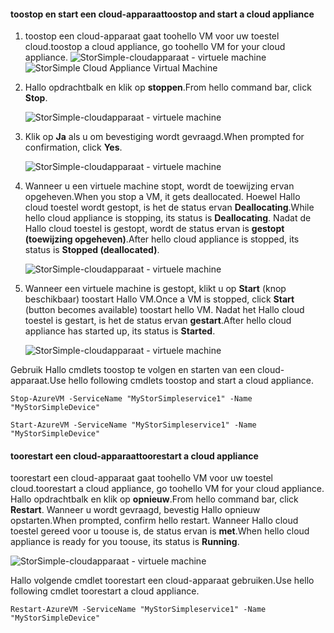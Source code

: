 #### <a name="toostop-and-start-a-cloud-appliance"></a><span data-ttu-id="f7484-101">toostop en start een cloud-apparaat</span><span class="sxs-lookup"><span data-stu-id="f7484-101">toostop and start a cloud appliance</span></span>

1. <span data-ttu-id="f7484-102">toostop een cloud-apparaat gaat toohello VM voor uw toestel cloud.</span><span class="sxs-lookup"><span data-stu-id="f7484-102">toostop a cloud appliance, go toohello VM for your cloud appliance.</span></span>
    <span data-ttu-id="f7484-103">![StorSimple-cloudapparaat - virtuele machine](./media/storsimple-8000-stop-restart-cloud-appliance/sca-stop-restart1.png)</span><span class="sxs-lookup"><span data-stu-id="f7484-103">![StorSimple Cloud Appliance Virtual Machine](./media/storsimple-8000-stop-restart-cloud-appliance/sca-stop-restart1.png)</span></span>

2. <span data-ttu-id="f7484-104">Hallo opdrachtbalk en klik op **stoppen**.</span><span class="sxs-lookup"><span data-stu-id="f7484-104">From hello command bar, click **Stop**.</span></span>

    ![StorSimple-cloudapparaat - virtuele machine](./media/storsimple-8000-stop-restart-cloud-appliance/sca-stop-restart2.png)

3. <span data-ttu-id="f7484-106">Klik op **Ja** als u om bevestiging wordt gevraagd.</span><span class="sxs-lookup"><span data-stu-id="f7484-106">When prompted for confirmation, click **Yes**.</span></span>

    ![StorSimple-cloudapparaat - virtuele machine](./media/storsimple-8000-stop-restart-cloud-appliance/sca-stop-restart3.png)

4. <span data-ttu-id="f7484-108">Wanneer u een virtuele machine stopt, wordt de toewijzing ervan opgeheven.</span><span class="sxs-lookup"><span data-stu-id="f7484-108">When you stop a VM, it gets deallocated.</span></span> <span data-ttu-id="f7484-109">Hoewel Hallo cloud toestel wordt gestopt, is het de status ervan **Deallocating**.</span><span class="sxs-lookup"><span data-stu-id="f7484-109">While hello cloud appliance is stopping, its status is **Deallocating**.</span></span> <span data-ttu-id="f7484-110">Nadat de Hallo cloud toestel is gestopt, wordt de status ervan is **gestopt (toewijzing opgeheven)**.</span><span class="sxs-lookup"><span data-stu-id="f7484-110">After hello cloud appliance is stopped, its status is **Stopped (deallocated)**.</span></span>

    ![StorSimple-cloudapparaat - virtuele machine](./media/storsimple-8000-stop-restart-cloud-appliance/sca-stop-restart4.png)

5. <span data-ttu-id="f7484-112">Wanneer een virtuele machine is gestopt, klikt u op **Start** (knop beschikbaar) toostart Hallo VM.</span><span class="sxs-lookup"><span data-stu-id="f7484-112">Once a VM is stopped, click **Start** (button becomes available) toostart hello VM.</span></span> <span data-ttu-id="f7484-113">Nadat het Hallo cloud toestel is gestart, is het de status ervan **gestart**.</span><span class="sxs-lookup"><span data-stu-id="f7484-113">After hello cloud appliance has started up, its status is **Started**.</span></span>

    ![StorSimple-cloudapparaat - virtuele machine](./media/storsimple-8000-stop-restart-cloud-appliance/sca-stop-restart5.png)

<span data-ttu-id="f7484-115">Gebruik Hallo cmdlets toostop te volgen en starten van een cloud-apparaat.</span><span class="sxs-lookup"><span data-stu-id="f7484-115">Use hello following cmdlets toostop and start a cloud appliance.</span></span>

`Stop-AzureVM -ServiceName "MyStorSimpleservice1" -Name "MyStorSimpleDevice"`

`Start-AzureVM -ServiceName "MyStorSimpleservice1" -Name "MyStorSimpleDevice"`

#### <a name="toorestart-a-cloud-appliance"></a><span data-ttu-id="f7484-116">toorestart een cloud-apparaat</span><span class="sxs-lookup"><span data-stu-id="f7484-116">toorestart a cloud appliance</span></span>

<span data-ttu-id="f7484-117">toorestart een cloud-apparaat gaat toohello VM voor uw toestel cloud.</span><span class="sxs-lookup"><span data-stu-id="f7484-117">toorestart a cloud appliance, go toohello VM for your cloud appliance.</span></span> <span data-ttu-id="f7484-118">Hallo opdrachtbalk en klik op **opnieuw**.</span><span class="sxs-lookup"><span data-stu-id="f7484-118">From hello command bar, click **Restart**.</span></span> <span data-ttu-id="f7484-119">Wanneer u wordt gevraagd, bevestig Hallo opnieuw opstarten.</span><span class="sxs-lookup"><span data-stu-id="f7484-119">When prompted, confirm hello restart.</span></span> <span data-ttu-id="f7484-120">Wanneer Hallo cloud toestel gereed voor u toouse is, de status ervan is **met**.</span><span class="sxs-lookup"><span data-stu-id="f7484-120">When hello cloud appliance is ready for you toouse, its status is **Running**.</span></span>

![StorSimple-cloudapparaat - virtuele machine](./media/storsimple-8000-stop-restart-cloud-appliance/sca-stop-restart6.png)

<span data-ttu-id="f7484-122">Hallo volgende cmdlet toorestart een cloud-apparaat gebruiken.</span><span class="sxs-lookup"><span data-stu-id="f7484-122">Use hello following cmdlet toorestart a cloud appliance.</span></span>

`Restart-AzureVM -ServiceName "MyStorSimpleservice1" -Name "MyStorSimpleDevice"`

